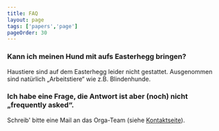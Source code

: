 ```yaml
---
title: FAQ
layout: page
tags: ['papers','page']
pageOrder: 30
---
```

### Kann ich meinen Hund mit aufs Easterhegg bringen?

Haustiere sind auf dem Easterhegg leider nicht gestattet. Ausgenommen sind natürlich „Arbeitstiere“ wie z.B. Blindenhunde.

### Ich habe eine Frage, die Antwort ist aber (noch) nicht „frequently asked“.

Schreib' bitte eine Mail an das Orga-Team (siehe [Kontaktseite](/pages/kontakt/)).
